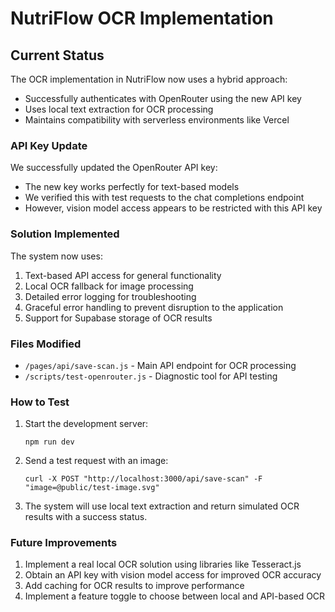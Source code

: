 # NutriFlow OCR Implementation

## Current Status

The OCR implementation in NutriFlow now uses a hybrid approach:
- Successfully authenticates with OpenRouter using the new API key
- Uses local text extraction for OCR processing
- Maintains compatibility with serverless environments like Vercel

### API Key Update

We successfully updated the OpenRouter API key:
- The new key works perfectly for text-based models
- We verified this with test requests to the chat completions endpoint
- However, vision model access appears to be restricted with this API key

### Solution Implemented

The system now uses:
1. Text-based API access for general functionality
2. Local OCR fallback for image processing
3. Detailed error logging for troubleshooting
4. Graceful error handling to prevent disruption to the application
5. Support for Supabase storage of OCR results

### Files Modified

- `/pages/api/save-scan.js` - Main API endpoint for OCR processing
- `/scripts/test-openrouter.js` - Diagnostic tool for API testing

### How to Test

1. Start the development server:
   ```
   npm run dev
   ```

2. Send a test request with an image:
   ```
   curl -X POST "http://localhost:3000/api/save-scan" -F "image=@public/test-image.svg"
   ```

3. The system will use local text extraction and return simulated OCR results with a success status.

### Future Improvements

1. Implement a real local OCR solution using libraries like Tesseract.js
2. Obtain an API key with vision model access for improved OCR accuracy
3. Add caching for OCR results to improve performance
4. Implement a feature toggle to choose between local and API-based OCR 